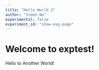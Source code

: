 ```yaml
---
title: "Hello World 2"
author: "Simon Wu"
experimental: false
experiment_id: "show-exp-page"
---
```

# Welcome to exptest!
Hello to Another World!
